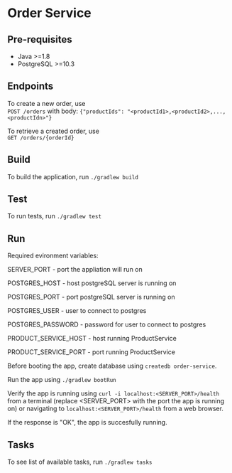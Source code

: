 # Order Service

## Pre-requisites
* Java >=1.8
* PostgreSQL >=10.3

## Endpoints

To create a new order, use <br/>
`POST /orders` with body: `{"productIds": "<productId1>,<productId2>,...,<productIdn>"}`

To retrieve a created order, use <br/>
`GET /orders/{orderId}`

## Build

To build the application, run `./gradlew build`

## Test

To run tests, run `./gradlew test`

## Run

Required evironment variables:

SERVER_PORT - port the appliation will run on

POSTGRES_HOST - host postgreSQL server is running on

POSTGRES_PORT - port postgreSQL server is running on

POSTGRES_USER - user to connect to postgres

POSTGRES_PASSWORD - password for user to connect to postgres

PRODUCT_SERVICE_HOST - host running ProductService

PRODUCT_SERVICE_PORT - port running ProductService


Before booting the app, create database using `createdb order-service`.

Run the app using `./gradlew bootRun`

Verify the app is running using `curl -i localhost:<SERVER_PORT>/health` from a terminal (replace <SERVER_PORT> with the port
the app is running on)
or
navigating to `localhost:<SERVER_PORT>/health` from a web browser.

If the response is "OK", the app is succesfully running.

## Tasks

To see list of available tasks, run `./gradlew tasks`
